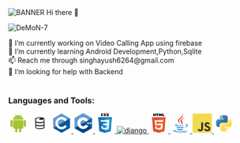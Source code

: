 
<img src="https://img.freepik.com/premium-vector/colorful-banner-with-hands-working-computer-different-electronic-gadgets-devices-symbols-programming-software-development-program-coding_198278-4192.jpg" alt="BANNER">
Hi there 👋<br>

<p align="left"> <img src="https://komarev.com/ghpvc/?username=DeMoN-7&label=Profile%20views&color=6600ff&style=flat" alt="DeMoN-7" /> </p>
🔭 I’m currently working on Video Calling App using firebase
<br>🌱 I’m currently learning Android Development,Python,Sqlite
<br>📫 Reach me through singhayush6264@gmail.com
<br>🤔 I’m looking for help with Backend<br><br>
<h3 align="left">Languages and Tools:</h3>
<p align="left">  
 <a href="https://developer.android.com/"target="_blank" rel="noreferrer"><img src="https://github.com/devicons/devicon/blob/master/icons/android/android-original.svg" width="40" height="40"></a>
 <a href="https://firebase.google.com/"><img src="https://github.com/vorillaz/devicons/blob/master/!SVG/firebase.svg" height="40" width="40"></a>
<a href="https://www.cprogramming.com/" target="_blank" rel="noreferrer"> <img src="https://raw.githubusercontent.com/devicons/devicon/master/icons/c/c-original.svg" alt="c" width="40" height="40"/> </a> <a href="https://www.w3schools.com/cpp/" target="_blank" rel="noreferrer"> <img src="https://raw.githubusercontent.com/devicons/devicon/master/icons/cplusplus/cplusplus-original.svg" alt="cplusplus" width="40" height="40"/> </a> <a href="https://www.w3schools.com/css/" target="_blank" rel="noreferrer"> <img src="https://raw.githubusercontent.com/devicons/devicon/master/icons/css3/css3-original-wordmark.svg" alt="css3" width="40" height="40"/> </a> <a href="https://www.djangoproject.com/" target="_blank" rel="noreferrer"> <img src="https://cdn.worldvectorlogo.com/logos/django.svg" alt="django" width="40" height="40"/> </a> <a href="https://www.w3.org/html/" target="_blank" rel="noreferrer"> <img src="https://raw.githubusercontent.com/devicons/devicon/master/icons/html5/html5-original-wordmark.svg" alt="html5" width="40" height="40"/> </a> <a href="https://www.java.com" target="_blank" rel="noreferrer"> <img src="https://raw.githubusercontent.com/devicons/devicon/master/icons/java/java-original.svg" alt="java" width="40" height="40"/> </a> <a href="https://developer.mozilla.org/en-US/docs/Web/JavaScript" target="_blank" rel="noreferrer"> <img src="https://raw.githubusercontent.com/devicons/devicon/master/icons/javascript/javascript-original.svg" alt="javascript" width="40" height="40"/> </a> <a href="https://www.python.org" target="_blank" rel="noreferrer"> <img src="https://raw.githubusercontent.com/devicons/devicon/master/icons/python/python-original.svg" alt="python" width="40" height="40"/> </a> </p>




<!--
**DeMoN-7/DeMoN-7** is a ✨ _special_ ✨ repository because its `README.md` (this file) appears on your GitHub profile.
![Anurag's GitHub stats](https://github-readme-stats.vercel.app/api?username=DeMoN-7&show_icons=true&theme=radical)
Here are some ideas to get you started:

- 🔭 I’m currently working on ...
- 🌱 I’m currently learning ...
- 👯 I’m looking to collaborate on ...
- 🤔 I’m looking for help with ...
- 💬 Ask me about ...
- 📫 How to reach me: ...
- 😄 Pronouns: ...
- ⚡ Fun fact: ...
https://i.gifer.com/xt.gif


<img align=left width="47%" src="https://github-readme-stats.vercel.app/api?username=DeMoN-7&show_icons=true&theme=radical"/>
<img width="47%" src="https://github-readme-stats.vercel.app/api/top-langs/?username=DeMoN-7"/>




(https://github-readme-stats.vercel.app/api?username=DeMoN-7&show_icons=true&theme=transparent)
(https://github-readme-stats.vercel.app/api/top-langs/?username=DeMoN-7&layout=transparent)](https://github.com/anuraghazra/github-readme-stats)



<img src="https://mir-s3-cdn-cf.behance.net/project_modules/max_1200/79731568097599.5b50bca477735.jpg" alt="BANNER">

<h1 align="center">Hi 👋, I'm Adarsh Patel</h1>
<h3 align="center">Welcome to my GitHub Account</h3>

<img align = "right" alt = "Coding" width = "400" src = "https://i.pinimg.com/originals/54/e3/7d/54e37d8074ebcde1d96c77d7b2a7f310.gif">

<p align="left"> <img src="https://komarev.com/ghpvc/?username=adarsh8469&label=Profile%20views&color=0e75b6&style=flat" alt="adarsh8469" /> </p>

<p align="left"> <a href="https://twitter.com/adinitrox" target="blank"><img src="https://img.shields.io/twitter/follow/adinitrox?logo=twitter&style=for-the-badge" alt="adinitrox" /></a> </p>

- 🔭 I’m currently working on *URL Shortener by Dijango*

- 🌱 I’m currently learning *C++ STL*

- 🤝 I’m looking for help with *Competitive Coding*

- 💬 Ask me about *Underrated Developer*

- 📫 How to reach me *adarshpatel.2019527@gmail.com*

- ⚡ Fun fact *I'm a Developer but not developed a single thing.*

<h3 align="left">Connect with me:</h3>
<p align="left">
<a href="https://twitter.com/adinitrox" target="blank"><img align="center" src="https://raw.githubusercontent.com/rahuldkjain/github-profile-readme-generator/master/src/images/icons/Social/twitter.svg" alt="adinitrox" height="30" width="40" /></a>
<a href="https://linkedin.com/in/https://www.linkedin.com/in/adarsh-patel-7167a9248" target="blank"><img align="center" src="https://raw.githubusercontent.com/rahuldkjain/github-profile-readme-generator/master/src/images/icons/Social/linked-in-alt.svg" alt="https://www.linkedin.com/in/adarsh-patel-7167a9248" height="30" width="40" /></a>
<a href="https://fb.com/adarsh patel" target="blank"><img align="center" src="https://raw.githubusercontent.com/rahuldkjain/github-profile-readme-generator/master/src/images/icons/Social/facebook.svg" alt="adarsh patel" height="30" width="40" /></a>
<a href="https://instagram.com/adi_singh8469" target="blank"><img align="center" src="https://raw.githubusercontent.com/rahuldkjain/github-profile-readme-generator/master/src/images/icons/Social/instagram.svg" alt="adi_singh8469" height="30" width="40" /></a>
<a href="https://www.youtube.com/c/nitrox adi" target="blank"><img align="center" src="https://raw.githubusercontent.com/rahuldkjain/github-profile-readme-generator/master/src/images/icons/Social/youtube.svg" alt="nitrox adi" height="30" width="40" /></a>
<a href="https://www.codechef.com/users/https://www.codechef.com/users/adarshpatel10" target="blank"><img align="center" src="https://cdn.jsdelivr.net/npm/simple-icons@3.1.0/icons/codechef.svg" alt="https://www.codechef.com/users/adarshpatel10" height="30" width="40" /></a>
<a href="https://www.hackerrank.com/https://www.hackerrank.com/apdon9956" target="blank"><img align="center" src="https://raw.githubusercontent.com/rahuldkjain/github-profile-readme-generator/master/src/images/icons/Social/hackerrank.svg" alt="https://www.hackerrank.com/apdon9956" height="30" width="40" /></a>
<a href="https://www.leetcode.com/https://leetcode.com/adisingh8469/" target="blank"><img align="center" src="https://raw.githubusercontent.com/rahuldkjain/github-profile-readme-generator/master/src/images/icons/Social/leet-code.svg" alt="https://leetcode.com/adisingh8469/" height="30" width="40" /></a>
<a href="https://www.hackerearth.com/https://www.hackerearth.com/@adarshpatel2019527" target="blank"><img align="center" src="https://raw.githubusercontent.com/rahuldkjain/github-profile-readme-generator/master/src/images/icons/Social/hackerearth.svg" alt="https://www.hackerearth.com/@adarshpatel2019527" height="30" width="40" /></a>
</p>

<h3 align="left">Languages and Tools:</h3>
<p align="left"> <a href="https://aws.amazon.com" target="_blank" rel="noreferrer"> <img src="https://raw.githubusercontent.com/devicons/devicon/master/icons/amazonwebservices/amazonwebservices-original-wordmark.svg" alt="aws" width="40" height="40"/> </a> <a href="https://azure.microsoft.com/en-in/" target="_blank" rel="noreferrer"> <img src="https://www.vectorlogo.zone/logos/microsoft_azure/microsoft_azure-icon.svg" alt="azure" width="40" height="40"/> </a> <a href="https://www.cprogramming.com/" target="_blank" rel="noreferrer"> <img src="https://raw.githubusercontent.com/devicons/devicon/master/icons/c/c-original.svg" alt="c" width="40" height="40"/> </a> <a href="https://www.w3schools.com/cpp/" target="_blank" rel="noreferrer"> <img src="https://raw.githubusercontent.com/devicons/devicon/master/icons/cplusplus/cplusplus-original.svg" alt="cplusplus" width="40" height="40"/> </a> <a href="https://www.w3schools.com/css/" target="_blank" rel="noreferrer"> <img src="https://raw.githubusercontent.com/devicons/devicon/master/icons/css3/css3-original-wordmark.svg" alt="css3" width="40" height="40"/> </a> <a href="https://www.djangoproject.com/" target="_blank" rel="noreferrer"> <img src="https://cdn.worldvectorlogo.com/logos/django.svg" alt="django" width="40" height="40"/> </a> <a href="https://www.w3.org/html/" target="_blank" rel="noreferrer"> <img src="https://raw.githubusercontent.com/devicons/devicon/master/icons/html5/html5-original-wordmark.svg" alt="html5" width="40" height="40"/> </a> <a href="https://www.java.com" target="_blank" rel="noreferrer"> <img src="https://raw.githubusercontent.com/devicons/devicon/master/icons/java/java-original.svg" alt="java" width="40" height="40"/> </a> <a href="https://developer.mozilla.org/en-US/docs/Web/JavaScript" target="_blank" rel="noreferrer"> <img src="https://raw.githubusercontent.com/devicons/devicon/master/icons/javascript/javascript-original.svg" alt="javascript" width="40" height="40"/> </a> <a href="https://www.python.org" target="_blank" rel="noreferrer"> <img src="https://raw.githubusercontent.com/devicons/devicon/master/icons/python/python-original.svg" alt="python" width="40" height="40"/> </a> </p>

<p><img align="left" src="https://github-readme-stats.vercel.app/api/top-langs?username=adarsh8469&show_icons=true&locale=en&layout=compact" alt="adarsh8469" /></p>

<p>&nbsp;<img align="center" src="https://github-readme-stats.vercel.app/api?username=adarsh8469&show_icons=true&locale=en" alt="adarsh8469" /></p>

<p><img align="center" src="https://github-readme-streak-stats.herokuapp.com/?user=adarsh8469&" alt="adarsh8469" /></p>
-->
